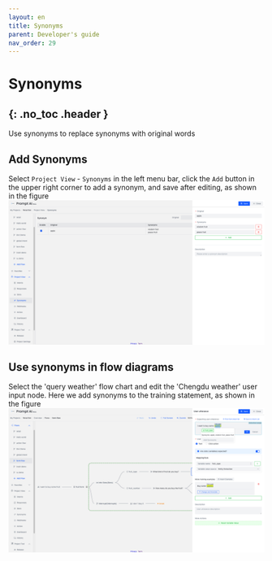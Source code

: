 ```yaml
---
layout: en
title: Synonyms
parent: Developer's guide
nav_order: 29
---
```


# Synonyms
{: .no_toc .header }
---
Use synonyms to replace synonyms with original words

## Add Synonyms
Select `Project View` - `Synonyms` in the left menu bar, click the `Add` button in the upper right corner to add a synonym, and save after editing, as shown in the figure
![01-synonym](/assets/images/tutorial/synonym/01-synonym.png)

## Use synonyms in flow diagrams
Select the 'query weather' flow chart and edit the 'Chengdu weather' user input node. Here we add synonyms to the training statement, as shown in the figure
![03-synonym](/assets/images/tutorial/synonym/02-synonym.png)